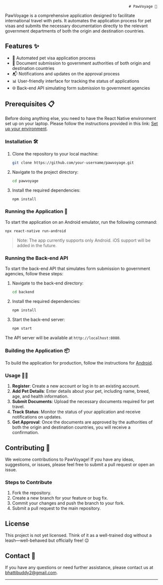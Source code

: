                                                              # PawVoyage 🐾

PawVoyage is a comprehensive application designed to facilitate international travel with pets. It automates the application process for pet visas and submits the necessary documentation directly to the relevant government departments of both the origin and destination countries.

## Features ✨

- 🐶 Automated pet visa application process
- 📝 Document submission to government authorities of both origin and destination countries
- 📬 Notifications and updates on the approval process
- 📊 User-friendly interface for tracking the status of applications
- 🌐 Back-end API simulating form submission to government agencies

## Prerequisites 📋

Before doing anything else, you need to have the React Native environment set up on your laptop. Please follow the instructions provided in this link: [Set up your environment](https://reactnative.dev/docs/set-up-your-environment).

### Installation 🛠️

1. Clone the repository to your local machine:

   ```bash
   git clone https://github.com/your-username/pawvoyage.git
   ```

2. Navigate to the project directory:

   ```bash
   cd pawvoyage
   ```

3. Install the required dependencies:

   ```bash
   npm install
   ```

### Running the Application 🚀

To start the application on an Android emulator, run the following command:

```bash
npx react-native run-android
```

> Note: The app currently supports only Android. iOS support will be added in the future.

### Running the Back-end API

To start the back-end API that simulates form submission to government agencies, follow these steps:

1. Navigate to the back-end directory:

   ```bash
   cd backend
   ```

2. Install the required dependencies:

   ```bash
   npm install
   ```

3. Start the back-end server:

   ```bash
   npm start
   ```

The API server will be available at `http://localhost:8080`.

### Building the Application 📦

To build the application for production, follow the instructions for [Android](https://reactnative.dev/docs/signed-apk-android).

### Usage 🐕‍🦺

1. **Register**: Create a new account or log in to an existing account.
2. **Add Pet Details**: Enter details about your pet, including name, breed, age, and health information.
3. **Submit Documents**: Upload the necessary documents required for pet travel.
4. **Track Status**: Monitor the status of your application and receive notifications on updates.
5. **Get Approval**: Once the documents are approved by the authorities of both the origin and destination countries, you will receive a confirmation.

## Contributing 🤝

We welcome contributions to PawVoyage! If you have any ideas, suggestions, or issues, please feel free to submit a pull request or open an issue.

### Steps to Contribute

1. Fork the repository.
2. Create a new branch for your feature or bug fix.
3. Commit your changes and push the branch to your fork.
4. Submit a pull request to the main repository.

## License

This project is not yet licensed. Think of it as a well-trained dog without a leash—well-behaved but officially free! 😉

## Contact 📧

If you have any questions or need further assistance, please contact us at bhattibuddy2@gmail.com.

---

